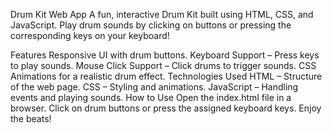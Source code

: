 Drum Kit Web App
A fun, interactive Drum Kit built using HTML, CSS, and JavaScript. Play drum sounds by clicking on buttons or pressing the corresponding keys on your keyboard!

 Features
Responsive UI with drum buttons.
Keyboard Support – Press keys to play sounds.
Mouse Click Support – Click drums to trigger sounds.
CSS Animations for a realistic drum effect.
 Technologies Used
HTML – Structure of the web page.
CSS – Styling and animations.
JavaScript – Handling events and playing sounds.
 How to Use
Open the index.html file in a browser.
Click on drum buttons or press the assigned keyboard keys.
Enjoy the beats! 
